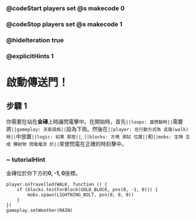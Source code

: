 ### @codeStart players set @s makecode 0
### @codeStop players set @s makecode 1

### @hideIteration true 
### @explicitHints 1

# 啟動傳送門！

## 步驟 1
你需要在站在**金磚**上時讓閃電擊中。在開始時，首先``||loops: 當啓動時||``需要將``||gameplay: 天氣設爲||``設為下雨。然後在``||player: 在行動方式為 走路(walk) 時||``中放置``||logic: 如果 那麽||``, ``||blocks: 方塊 測試 位置||``和``||mobs: 生物 生成 彈射物 閃電電流 於||``來使閃電在正確的時刻擊中。

### ~ tutorialHint
金磚位於你下方的**0, -1, 0**座標。


```ghost
player.onTravelled(WALK, function () {
    if (blocks.testForBlock(GOLD_BLOCK, pos(0, -1, 0))) {
        mobs.spawn(LIGHTNING_BOLT, pos(0, 0, 0))
    }
})
gameplay.setWeather(RAIN)
```
